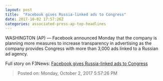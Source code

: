 ```yaml
---
layout: post
title:  "Facebook gives Russia-linked ads to Congress"
date: 2017-10-02 17:57:26Z
categories: associated-press-ap-top-headlines
---
```


WASHINGTON (AP) — Facebook announced Monday that the company is planning more measures to increase transparency in advertising as the company provides Congress with more than 3,000 ads linked to a Russian ad agency.


Full story on F3News: [Facebook gives Russia-linked ads to Congress](http://www.f3nws.com/n/2ajzrC)

> Posted on: Monday, October 2, 2017 5:57:26 PM
